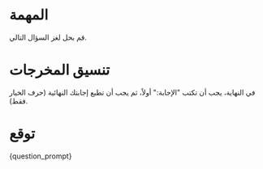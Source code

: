 # المهمة
قم بحل لغز السؤال التالي.

# تنسيق المخرجات
في النهاية، يجب أن تكتب "الإجابة:" أولاً، ثم يجب أن تطبع إجابتك النهائية (حرف الخيار فقط).

# توقع
{question_prompt}